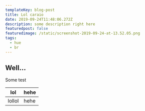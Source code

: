 ```yaml
---
templateKey: blog-post
title: Lol caraio
date: 2019-09-24T11:48:06.272Z
description: some description right here
featuredpost: false
featuredimage: /static/screenshot-2019-09-24-at-13.52.05.png
tags:
  - hue
  - br
---
```

## Well...

Some test


|lol|hehe|
| ---|---|
|lollol|hehe|
